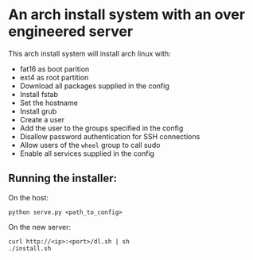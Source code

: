 # An arch install system with an over engineered server
This arch install system will install arch linux with:
- fat16 as boot parition
- ext4 as root partition
- Download all packages supplied in the config
- Install fstab
- Set the hostname
- Install grub
- Create a user
- Add the user to the groups specified in the config
- Disallow password authentication for SSH connections
- Allow users of the `wheel` group to call sudo
- Enable all services supplied in the config

## Running the installer:
On the host:
```
python serve.py <path_to_config>
```

On the new server:
```
curl http://<ip>:<port>/dl.sh | sh
./install.sh
```
